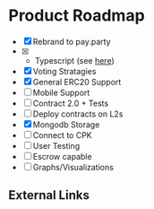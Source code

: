 # Product Roadmap

- [x] Rebrand to pay.party
- [x] * Typescript (see [here](https://github.com/hansmrtn/pay-party-ts))
- [x] Voting Stratagies
- [x] General ERC20 Support
- [ ] Mobile Support
- [ ] Contract 2.0 + Tests
- [ ] Deploy contracts on L2s
- [x] Mongodb Storage
- [ ] Connect to CPK
- [ ] User Testing
- [ ] Escrow capable
- [ ] Graphs/Visualizations

## External Links
